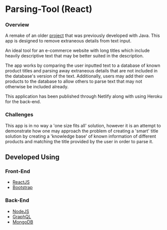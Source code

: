 # Parsing-Tool (React)

### Overview
A remake of an older [project](https://github.com/rohan-dhir/TitleParser-App) that was previously developed with Java. This app is designed to remove extraneous details from text input. 

An ideal tool for an e-commerce website with long titles which include heavily descriptive text that may be better suited in the description.

The app works by comparing the user inputted text to a database of known product titles and parsing away extraneous details that are not included in the database's version of the text. Additionally, users may add their own products to the database to allow others to parse text that may not otherwise be included already.

This application has been published through Netlify along with using Heroku for the back-end.
### Challenges

This app is in no way a 'one size fits all' solution, however it is an attempt to demonstrate how one may approach the problem of creating a 'smart' title solution by creating a 'knowledge base' of known information of different products and matching the title provided by the user in order to parse it. 

## Developed Using

### Front-End
* [ReactJS](https://reactjs.org/)
* [Bootstrap](https://react-bootstrap.github.io/)

### Back-End
* [NodeJS](https://nodejs.org/en/)
* [GraphQL](https://graphql.org/)
* [MongoDB](https://www.mongodb.com/)
